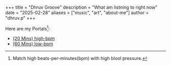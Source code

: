 +++
title = "Dhruv Groove"
description = "What am listning to right now"
date = "2025-02-28"
aliases = ["music", "art", "about-me"]
author = "dhruv.p"
+++

Here are my Portals[^1]:

[^1]: Match high beats-per-minutes(bpm) with high blool pressure.

- [(20 Mins) high-bpm](https://music.youtube.com/playlist?list=PLntwUKXctQdpnfyVzVzrQNB6DhfPshih_)
- [(60 Mins) low-bpm](https://music.youtube.com/playlist?list=PLntwUKXctQdpnfyVzVzrQNB6DhfPshih_) 
